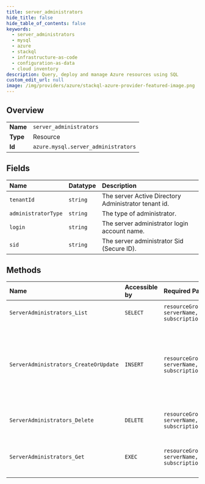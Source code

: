 ```yaml
---
title: server_administrators
hide_title: false
hide_table_of_contents: false
keywords:
  - server_administrators
  - mysql
  - azure    
  - stackql
  - infrastructure-as-code
  - configuration-as-data
  - cloud inventory
description: Query, deploy and manage Azure resources using SQL
custom_edit_url: null
image: /img/providers/azure/stackql-azure-provider-featured-image.png
---
```

  
    

## Overview
<table><tbody>
<tr><td><b>Name</b></td><td><code>server_administrators</code></td></tr>
<tr><td><b>Type</b></td><td>Resource</td></tr>
<tr><td><b>Id</b></td><td><code>azure.mysql.server_administrators</code></td></tr>
</tbody></table>

## Fields
| Name | Datatype | Description |
|:-----|:---------|:------------|
| `tenantId` | `string` | The server Active Directory Administrator tenant id. |
| `administratorType` | `string` | The type of administrator. |
| `login` | `string` | The server administrator login account name. |
| `sid` | `string` | The server administrator Sid (Secure ID). |
## Methods
| Name | Accessible by | Required Params | Description |
|:-----|:--------------|:----------------|:------------|
| `ServerAdministrators_List` | `SELECT` | `resourceGroupName, serverName, subscriptionId` | Returns a list of server Administrators. |
| `ServerAdministrators_CreateOrUpdate` | `INSERT` | `resourceGroupName, serverName, subscriptionId` | Creates or update active directory administrator on an existing server. The update action will overwrite the existing administrator. |
| `ServerAdministrators_Delete` | `DELETE` | `resourceGroupName, serverName, subscriptionId` | Deletes server active directory administrator. |
| `ServerAdministrators_Get` | `EXEC` | `resourceGroupName, serverName, subscriptionId` | Gets information about a AAD server administrator. |
